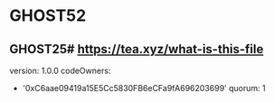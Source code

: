 # GHOST52
GHOST25# https://tea.xyz/what-is-this-file
---
version: 1.0.0
codeOwners:
  - '0xC6aae09419a15E5Cc5830FB6eCFa9fA696203699'
quorum: 1

